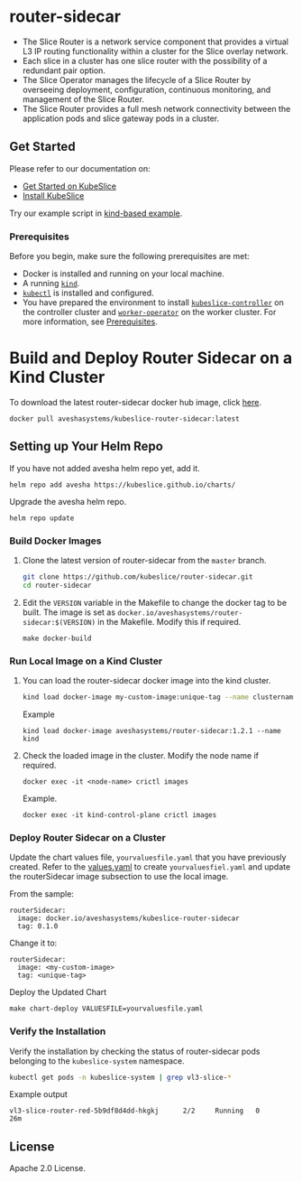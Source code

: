 # router-sidecar

* The Slice Router is a network service component that provides a virtual L3 IP routing functionality within a cluster for the Slice overlay network.
* Each slice in a cluster has one slice router with the possibility of a redundant pair option. 
* The Slice Operator manages the lifecycle of a Slice Router by overseeing deployment, configuration, continuous monitoring, and management of the Slice Router.
* The Slice Router provides a full mesh network connectivity between the application pods and slice gateway pods in a cluster. 

## Get Started 

Please refer to our documentation on:
- [Get Started on KubeSlice](https://kubeslice.io/documentation/open-source/latest/category/get-started)
- [Install KubeSlice](https://kubeslice.io/documentation/open-source/latest/category/install-kubeslice)

Try our example script in [kind-based example](https://github.com/kubeslice/examples/tree/master/kind).

### Prerequisites
Before you begin, make sure the following prerequisites are met:
* Docker is installed and running on your local machine.
* A running [`kind`](https://kind.sigs.k8s.io/).
* [`kubectl`](https://kubernetes.io/docs/tasks/tools/) is installed and configured.
* You have prepared the environment to install [`kubeslice-controller`](https://github.com/kubeslice/kubeslice-controller) on the controller cluster
 and [`worker-operator`](https://github.com/kubeslice/worker-operator) on the worker cluster. For more information, see [Prerequisites](https://kubeslice.io/documentation/open-source/1.3.0/category/prerequisites).

# Build and Deploy Router Sidecar on a Kind Cluster 

To download the latest router-sidecar docker hub image, click [here](https://hub.docker.com/r/aveshasystems/kubeslice-router-sidecar).

```console
docker pull aveshasystems/kubeslice-router-sidecar:latest
```

## Setting up Your Helm Repo

If you have not added avesha helm repo yet, add it.

```console
helm repo add avesha https://kubeslice.github.io/charts/
```

Upgrade the avesha helm repo.

```console
helm repo update
```

### Build Docker Images

1. Clone the latest version of router-sidecar from  the `master` branch.

   ```bash
   git clone https://github.com/kubeslice/router-sidecar.git
   cd router-sidecar
   ```

2. Edit the `VERSION` variable in the Makefile to change the docker tag to be built.
   The image is set as `docker.io/aveshasystems/router-sidecar:$(VERSION)` in the Makefile. Modify this if required.

   ```console
   make docker-build
   ```

### Run Local Image on a Kind Cluster

1. You can load the router-sidecar docker image into the kind cluster.

   ```bash
   kind load docker-image my-custom-image:unique-tag --name clustername
   ```

   Example

   ```console
   kind load docker-image aveshasystems/router-sidecar:1.2.1 --name kind
   ```

2. Check the loaded image in the cluster. Modify the node name if required.

   ```console
   docker exec -it <node-name> crictl images
   ```

   Example.

   ```console
   docker exec -it kind-control-plane crictl images
   ```

### Deploy Router Sidecar on a Cluster

Update the chart values file, `yourvaluesfile.yaml` that you have previously created.
Refer to the [values.yaml](https://github.com/kubeslice/charts/blob/master/charts/kubeslice-worker/values.yaml) to create `yourvaluesfiel.yaml` and update the routerSidecar image subsection to use the local image.

From the sample:

```
routerSidecar:
  image: docker.io/aveshasystems/kubeslice-router-sidecar
  tag: 0.1.0
```

Change it to:

```
routerSidecar:
  image: <my-custom-image>
  tag: <unique-tag>
```

Deploy the Updated Chart

```console
make chart-deploy VALUESFILE=yourvaluesfile.yaml
```

### Verify the Installation
Verify the installation by checking the status of router-sidecar pods belonging to the `kubeslice-system` namespace.

```bash
kubectl get pods -n kubeslice-system | grep vl3-slice-* 
```
Example output

```
vl3-slice-router-red-5b9df8d4dd-hkgkj      2/2     Running   0          26m
```

## License

Apache 2.0 License.
